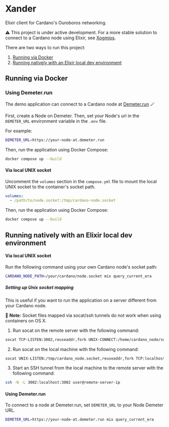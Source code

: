 # Xander

Elixir client for Cardano's Ouroboros networking.

⚠️ This project is under active development. For a more stable solution to connect to a Cardano node using Elixir, see [Xogmios](https://github.com/wowica/xogmios).

 There are two ways to run this project:

1. [Running via Docker](#running-via-docker)
2. [Running natively with an Elixir local dev environment](#running-natively-with-an-elixir-local-dev-environment)

## Running via Docker

### Using Demeter.run

The demo application can connect to a Cardano node at [Demeter.run](https://demeter.run/) 🪄 

First, create a Node on Demeter. Then, set your Node's url in the `DEMETER_URL` environment variable in the `.env` file. 

For example:

```bash
DEMETER_URL=https://your-node-at.demeter.run
```

Then, run the application using Docker Compose:

```bash
docker compose up --build
```

#### Via local UNIX socket

Uncomment the `volumes` section in the `compose.yml` file to mount the local UNIX socket to the container's socket path.

```yml
volumes:
  - /path/to/node.socket:/tmp/cardano-node.socket
```

Then, run the application using Docker Compose:
```bash
docker compose up --build
```

## Running natively with an Elixir local dev environment

#### Via local UNIX socket

Run the following command using your own Cardano node's socket path:

```bash
CARDANO_NODE_PATH=/your/cardano/node.socket mix query_current_era
```

##### Setting up Unix socket mapping

This is useful if you want to run the application on a server different from your Cardano node.

🚨 **Note:** Socket files mapped via socat/ssh tunnels do not work when using containers on OS X.

1. Run socat on the remote server with the following command:

```bash
socat TCP-LISTEN:3002,reuseaddr,fork UNIX-CONNECT:/home/cardano_node/socket/node.socket
```

2. Run socat on the local machine with the following command:

```bash
socat UNIX-LISTEN:/tmp/cardano_node.socket,reuseaddr,fork TCP:localhost:3002
```

3. Start an SSH tunnel from the local machine to the remote server with the following command:

```bash
ssh -N -L 3002:localhost:3002 user@remote-server-ip
```

#### Using Demeter.run

To connect to a node at Demeter.run, set `DEMETER_URL` to your Node Demeter URL.

```bash
DEMETER_URL=https://your-node-at.demeter.run mix query_current_era
```